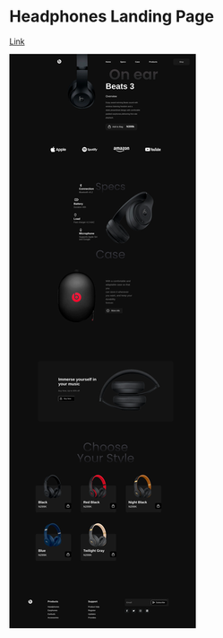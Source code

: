 
# Headphones Landing Page

[Link](https://headphones-landing-page16.netlify.app)

![Project 11](./output.png)
